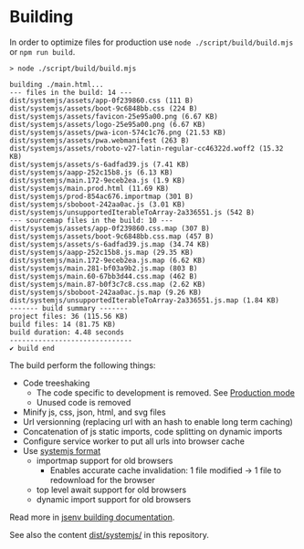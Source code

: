 # Building

In order to optimize files for production use `node ./script/build/build.mjs` or `npm run build`.

```console
> node ./script/build/build.mjs

building ./main.html...
--- files in the build: 14 ---
dist/systemjs/assets/app-0f239860.css (111 B)
dist/systemjs/assets/boot-9c6848bb.css (224 B)
dist/systemjs/assets/favicon-25e95a00.png (6.67 KB)
dist/systemjs/assets/logo-25e95a00.png (6.67 KB)
dist/systemjs/assets/pwa-icon-574c1c76.png (21.53 KB)
dist/systemjs/assets/pwa.webmanifest (263 B)
dist/systemjs/assets/roboto-v27-latin-regular-cc46322d.woff2 (15.32 KB)
dist/systemjs/assets/s-6adfad39.js (7.41 KB)
dist/systemjs/aapp-252c15b8.js (6.13 KB)
dist/systemjs/main.172-9eceb2ea.js (1.9 KB)
dist/systemjs/main.prod.html (11.69 KB)
dist/systemjs/prod-854ac676.importmap (301 B)
dist/systemjs/sboboot-242aa0ac.js (3.01 KB)
dist/systemjs/unsupportedIterableToArray-2a336551.js (542 B)
--- sourcemap files in the build: 10 ---
dist/systemjs/assets/app-0f239860.css.map (307 B)
dist/systemjs/assets/boot-9c6848bb.css.map (457 B)
dist/systemjs/assets/s-6adfad39.js.map (34.74 KB)
dist/systemjs/aapp-252c15b8.js.map (29.35 KB)
dist/systemjs/main.172-9eceb2ea.js.map (6.62 KB)
dist/systemjs/main.281-bf03a9b2.js.map (803 B)
dist/systemjs/main.60-67bb3d44.css.map (462 B)
dist/systemjs/main.87-b0f3c7c8.css.map (2.62 KB)
dist/systemjs/sboboot-242aa0ac.js.map (9.26 KB)
dist/systemjs/unsupportedIterableToArray-2a336551.js.map (1.84 KB)
------- build summary -------
project files: 36 (115.56 KB)
build files: 14 (81.75 KB)
build duration: 4.48 seconds
------------------------------
✔ build end
```

The build perform the following things:

- Code treeshaking
  - The code specific to development is removed. See [Production mode](../production_mode/readme.md#Production-mode)
  - Unused code is removed
- Minify js, css, json, html, and svg files
- Url versionning (replacing url with an hash to enable long term caching)
- Concatenation of js static imports, code splitting on dynamic imports
- Configure service worker to put all urls into browser cache
- Use [systemjs format](https://github.com/systemjs/systemjs)
  - importmap support for old browsers
    - Enables accurate cache invalidation: 1 file modified -> 1 file to redownload for the browser
  - top level await support for old browsers
  - dynamic import support for old browsers

Read more in [jsenv building documentation](https://github.com/jsenv/jsenv-core#build-overview).

See also the content [dist/systemjs/](../../dist/systemjs/) in this repository.
